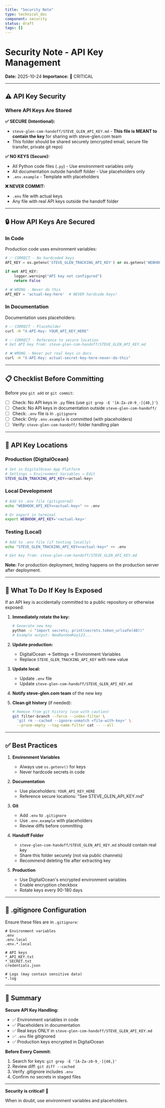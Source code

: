 ```yaml
---
title: "Security Note"
type: technical_doc
component: security
status: draft
tags: []
---
```


# Security Note - API Key Management

**Date:** 2025-10-24
**Importance:** 🔐 CRITICAL

---

## ⚠️ API Key Security

### Where API Keys Are Stored

**✅ SECURE (Intentional):**
- `steve-glen-com-handoff/STEVE_GLEN_API_KEY.md` - **This file is MEANT to contain the key** for sharing with steve-glen.com team
- This folder should be shared securely (encrypted email, secure file transfer, private git repo)

**✅ NO KEYS (Secure):**
- All Python code files (`.py`) - Use environment variables only
- All documentation outside handoff folder - Use placeholders only
- `.env.example` - Template with placeholders

**❌ NEVER COMMIT:**
- `.env` file with actual keys
- Any file with real API keys outside the handoff folder

---

## 🔒 How API Keys Are Secured

### In Code

Production code uses environment variables:

```python
# ✅ CORRECT - No hardcoded keys
API_KEY = os.getenv('STEVE_GLEN_TRACKING_API_KEY') or os.getenv('WEBHOOK_API_KEY')

if not API_KEY:
    logger.warning("API key not configured")
    return False
```

```python
# ❌ WRONG - Never do this
API_KEY = 'actual-key-here'  # NEVER hardcode keys!
```

### In Documentation

Documentation uses placeholders:

```bash
# ✅ CORRECT - Placeholder
curl -H "X-API-Key: YOUR_API_KEY_HERE"

# ✅ CORRECT - Reference to secure location
# Get API key from: steve-glen-com-handoff/STEVE_GLEN_API_KEY.md
```

```bash
# ❌ WRONG - Never put real keys in docs
curl -H "X-API-Key: actual-secret-key-here-never-do-this"
```

---

## 📋 Checklist Before Committing

Before you `git add` or `git commit`:

- [ ] Check: No API keys in `.py` files (use `git grep -E '[A-Za-z0-9_-]{40,}'`)
- [ ] Check: No API keys in documentation outside `steve-glen-com-handoff/`
- [ ] Check: `.env` file is in `.gitignore`
- [ ] Check: Only `.env.example` is committed (with placeholders)
- [ ] Verify: `steve-glen-com-handoff/` folder handling plan

---

## 🔐 API Key Locations

### Production (DigitalOcean)
```bash
# Set in DigitalOcean App Platform
# Settings → Environment Variables → Edit
STEVE_GLEN_TRACKING_API_KEY=<actual-key>
```

### Local Development
```bash
# Add to .env file (gitignored)
echo "WEBHOOK_API_KEY=<actual-key>" >> .env

# Or export in terminal
export WEBHOOK_API_KEY='<actual-key>'
```

### Testing (Local)
```bash
# Add to .env file (if testing locally)
echo "STEVE_GLEN_TRACKING_API_KEY=<actual-key>" >> .env

# Get key from: steve-glen-com-handoff/STEVE_GLEN_API_KEY.md
```

**Note:** For production deployment, testing happens on the production server after deployment.

---

## 🚨 What To Do If Key Is Exposed

If an API key is accidentally committed to a public repository or otherwise exposed:

1. **Immediately rotate the key:**
   ```bash
   # Generate new key
   python -c "import secrets; print(secrets.token_urlsafe(48))"
   # Example output: NewRandomKey123...
   ```

2. **Update production:**
   - DigitalOcean → Settings → Environment Variables
   - Replace `STEVE_GLEN_TRACKING_API_KEY` with new value

3. **Update local:**
   - Update `.env` file
   - Update `steve-glen-com-handoff/STEVE_GLEN_API_KEY.md`

4. **Notify steve-glen.com team** of the new key

5. **Clean git history** (if needed):
   ```bash
   # Remove from git history (use with caution)
   git filter-branch --force --index-filter \
     'git rm --cached --ignore-unmatch <file-with-key>' \
     --prune-empty --tag-name-filter cat -- --all
   ```

---

## ✅ Best Practices

1. **Environment Variables**
   - Always use `os.getenv()` for keys
   - Never hardcode secrets in code

2. **Documentation**
   - Use placeholders: `YOUR_API_KEY_HERE`
   - Reference secure locations: "See STEVE_GLEN_API_KEY.md"

3. **Git**
   - Add `.env` to `.gitignore`
   - Use `.env.example` with placeholders
   - Review diffs before committing

4. **Handoff Folder**
   - `steve-glen-com-handoff/STEVE_GLEN_API_KEY.md` should contain real key
   - Share this folder securely (not via public channels)
   - Recommend deleting file after extracting key

5. **Production**
   - Use DigitalOcean's encrypted environment variables
   - Enable encryption checkbox
   - Rotate keys every 90-180 days

---

## 📁 .gitignore Configuration

Ensure these files are in `.gitignore`:

```gitignore
# Environment variables
.env
.env.local
.env.*.local

# API keys
*_API_KEY.txt
*_SECRET.txt
credentials.json

# Logs (may contain sensitive data)
*.log
```

---

## 🎯 Summary

**Secure API Key Handling:**
- ✅ Environment variables in code
- ✅ Placeholders in documentation
- ✅ Real keys ONLY in `steve-glen-com-handoff/STEVE_GLEN_API_KEY.md`
- ✅ `.env` file gitignored
- ✅ Production keys encrypted in DigitalOcean

**Before Every Commit:**
1. Search for keys: `git grep -E '[A-Za-z0-9_-]{40,}'`
2. Review diff: `git diff --cached`
3. Verify .gitignore includes `.env`
4. Confirm no secrets in staged files

---

**Security is critical!** 🔐

When in doubt, use environment variables and placeholders.

